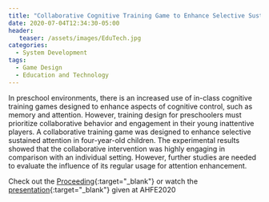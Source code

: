 ```yaml
---
title: "Collaborative Cognitive Training Game to Enhance Selective Sustained Attention in Preschoolers"
date: 2020-07-04T12:34:30-05:00
header:
   teaser: /assets/images/EduTech.jpg
categories:
  - System Development
tags:
  - Game Design
  - Education and Technology 
---
```


In preschool environments, there is an increased use of in-class cognitive training games 
designed to enhance aspects of cognitive control, such as memory and attention. 
However, training design for preschoolers must prioritize collaborative behavior and 
engagement in their young inattentive players. A collaborative training game was 
designed to enhance selective sustained attention in four-year-old children. 
The experimental results showed that the collaborative intervention was highly 
engaging in comparison with an individual setting. 
However, further studies are needed to evaluate the influence of its regular 
usage for attention enhancement.

Check out the [Proceeding][URL]{:target="_blank"} or watch the [presentation][URL2]{:target="_blank"} given at AHFE2020

[URL]: https://doi.org/10.1007/978-3-030-50896-8_34
[URL2]: https://youtu.be/JMvTCdHPxUM

